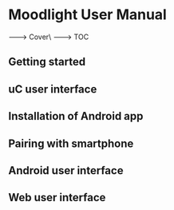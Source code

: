 Moodlight User Manual
==================

---> Cover\\
---> TOC

Getting started
---------------



uC user interface
-----------------

Installation of Android app
---------------------------


Pairing with smartphone
-----------------------


Android user interface
----------------------

Web user interface
----------------------






